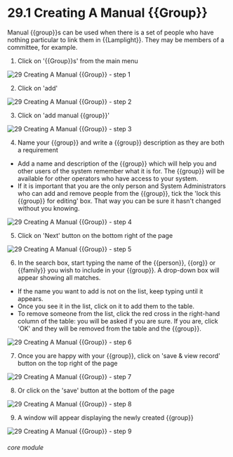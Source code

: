# 29.1 Creating A Manual {{Group}}

Manual {{group}}s can be used when there is a set of people who have nothing particular to link them in {{Lamplight}}. They may be members of a committee, for example.


1. Click on &#039;{{Group}}s&#039; from the main menu

![29 Creating A Manual {{Group}} - step 1](29_Creating_A_Manual_List_im_1.png)

2. Click on &#039;add&#039;

![29 Creating A Manual {{Group}} - step 2](29_Creating_A_Manual_List_im_2.png)

3. Click on &#039;add manual {{group}}&#039;

![29 Creating A Manual {{Group}} - step 3](29_Creating_A_Manual_List_im_3.png)

4. Name your {{group}} and write a {{group}} description as they are both a requirement
- Add a name and description of the {{group}} which will help you and other users of the system remember what it is for. The {{group}} will be available for other operators who have access to your system.
- If it is important that you are the only person and System Administrators who can add and remove people from the {{group}}, tick the 'lock this {{group}} for editing' box. That way you can be sure it hasn't changed without you knowing.

![29 Creating A Manual {{Group}} - step 4](29_Creating_A_Manual_List_im_4.png)

5. Click on &#039;Next&#039; button on the bottom right of the page

![29 Creating A Manual {{Group}} - step 5](29_Creating_A_Manual_List_im_5.png)

6. In the search box, start typing the name of the {{person}}, {{org}} or {{family}} you wish to include in your {{group}}. A drop-down box will appear showing all matches. 
- If the name you want to add is not on the list, keep typing until it appears. 
- Once you see it in the list, click on it to add them to the table.
- To remove someone from the list, click the red cross in the right-hand column of the table: you will be asked if you are sure. If you are, click 'OK' and they will be removed from the table and the {{group}}.

![29 Creating A Manual {{Group}} - step 6](29_Creating_A_Manual_List_im_6.png)

7. Once you are happy with your {{group}}, click on &#039;save &amp; view record&#039; button on the top right of the page

![29 Creating A Manual {{Group}} - step 7](29_Creating_A_Manual_List_im_7.png)

8. Or click on the &#039;save&#039; button at the bottom of the page

![29 Creating A Manual {{Group}} - step 8](29_Creating_A_Manual_List_im_8.png)

9. A window will appear displaying the newly created {{group}}

![29 Creating A Manual {{Group}} - step 9](29_Creating_A_Manual_List_im_9.png)


###### core module
